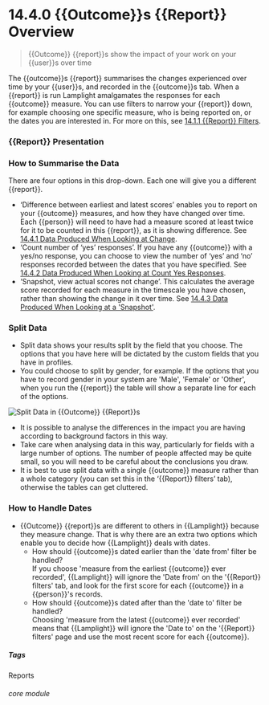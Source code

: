 # 14.4.0 {{Outcome}}s {{Report}} Overview

> {{Outcome}} {{report}}s show the impact of your work on your {{user}}s over time



The {{outcome}}s {{report}} summarises the changes experienced over time by your {{user}}s, and recorded in the {{outcome}}s tab. When a {{report}} is run Lamplight amalgamates the responses for each {{outcome}} measure. You can use filters to narrow your {{report}} down, for example choosing one specific measure, who is being reported on, or the dates you are interested in. For more on this, see [14.1.1 {{Report}} Filters](/help/index/p/14.1.1).

### {{Report}} Presentation

### How to Summarise the Data
There are four options in this drop-down. Each one will give you a different {{report}}.

-	‘Difference between earliest and latest scores’ enables you to report on your {{outcome}} measures, and how they have changed over time. Each {{person}} will need to have had a measure scored at least twice for it to be counted in this {{report}}, as it is showing difference. See [14.4.1 Data Produced When Looking at Change](/help/index/p/14.4.1).
-	‘Count number of ‘yes’ responses’. If you have any {{outcome}} with a yes/no response, you can choose to view the number of ‘yes’ and ‘no’ responses recorded between the dates that you have specified. See [14.4.2 Data Produced When Looking at Count Yes Responses](/help/index/p/14.4.2).
-	‘Snapshot, view actual scores not change’. This calculates the average score recorded for each measure in the timescale you have chosen, rather than showing the change in it over time. See [14.4.3 Data Produced When Looking at a 'Snapshot'](/help/index/p/14.4.3).
 
### Split Data
- Split data shows your results split by the field that you choose. The options that you have here will be dictated by the custom fields that you have in profiles.
- You could choose to split by gender, for example. If the options that you have to record gender in your system are 'Male', 'Female' or 'Other', when you run the {{report}} the table will show a separate line for each of the options.

![Split Data in {{Outcome}} {{Report}}s](13.4.0b.png)

- It is possible to analyse the differences in the impact you are having according to background factors in this way. 
- Take care when analysing data in this way, particularly for fields with a large number of options. The number of people affected may be quite small, so you will need to be careful about the conclusions you draw.
- It is best to use split data with a single {{outcome}} measure rather than a whole category (you can set this in the ‘{{Report}} filters’ tab), otherwise the tables can get cluttered.


### How to Handle Dates
- {{Outcome}} {{report}}s are different to others in {{Lamplight}} because they measure change. That is why there are an extra two options which enable you to decide how {{Lamplight}} deals with dates.
  - How should {{outcome}}s dated earlier than the 'date from' filter be handled?  
  If you choose 'measure from the earliest {{outcome}} ever recorded', {{Lamplight}} will ignore the 'Date from' on the '{{Report}} filters' tab, and look for the first score for each {{outcome}} in a {{person}}'s records.
  - How should {{outcome}}s dated after than the 'date to' filter be handled?  
  Choosing 'measure from the latest {{outcome}} ever recorded' means that {{Lamplight}} will ignore the 'Date to' on the '{{Report}} filters' page and use the most recent score for each {{outcome}}.





##### Tags
Reports

###### core module
